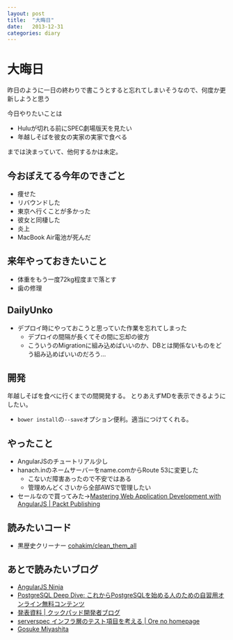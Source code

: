 ```yaml
---
layout: post
title:  "大晦日"
date:   2013-12-31
categories: diary
---
```

# 大晦日

昨日のように一日の終わりで書こうとすると忘れてしまいそうなので、何度か更新しようと思う

今日やりたいことは

- Huluが切れる前にSPEC劇場版天を見たい
- 年越しそばを彼女の実家の実家で食べる

までは決まっていて、他何するかは未定。

## 今おぼえてる今年のできごと
- 痩せた
- リバウンドした
- 東京へ行くことが多かった
- 彼女と同棲した
- 炎上
- MacBook Air電池が死んだ

## 来年やっておきたいこと
- 体重をもう一度72kg程度まで落とす
- 歯の修理

## DailyUnko
- デプロイ時にやっておこうと思っていた作業を忘れてしまった
  - デプロイの間隔が長くてその間に忘却の彼方
  - こういうのMigrationに組み込めばいいのか、DBとは関係ないものをどう組み込めばいいのだろう...

## 開発
年越しそばを食べに行くまでの間開発する。
とりあえずMDを表示できるようにしたい。

- `bower install`の`--save`オプション便利。適当につけてくれる。

## やったこと
- AngularJSのチュートリアル少し
- hanach.inのネームサーバーをname.comからRoute 53に変更した
  - こないだ障害あったので不安ではある
  - 管理めんどくさいから全部AWSで管理したい
- セールなので買ってみた→[Mastering Web Application Development with AngularJS | Packt Publishing](https://www.packtpub.com/angularjs-web-application-development/book)

## 読みたいコード
 - 黒歴史クリーナー [cohakim/clean_them_all](https://github.com/cohakim/clean_them_all/)

## あとで読みたいブログ
- [AngularJS Ninja](http://angularjsninja.com/)
- [PostgreSQL Deep Dive: これからPostgreSQLを始める人のための自習用オンライン無料コンテンツ](http://pgsqldeepdive.blogspot.jp/2013/12/online-free-materials.html)
- [発表資料 | クックパッド開発者ブログ](http://techlife.cookpad.com/presentations/)
- [serverspec インフラ層のテスト項目を考える | Ore no homepage](https://hiroakis.com/blog/2013/12/24/serverspec-%E3%82%A4%E3%83%B3%E3%83%95%E3%83%A9%E5%B1%A4%E3%81%AE%E3%83%86%E3%82%B9%E3%83%88%E9%A0%85%E7%9B%AE%E3%82%92%E8%80%83%E3%81%88%E3%82%8B/)
- [Gosuke Miyashita](http://mizzy.org/)